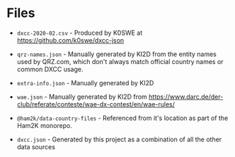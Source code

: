# Files

- `dxcc-2020-02.csv` - Produced by K0SWE at https://github.com/k0swe/dxcc-json

- `qrz-names.json` - Manually generated by KI2D from the entity names used by QRZ.com, which don't always match official country names or common DXCC usage.

- `extra-info.json` - Manually generated by KI2D

- `wae.json` - Manually generated by KI2D from https://www.darc.de/der-club/referate/conteste/wae-dx-contest/en/wae-rules/

- `@ham2k/data-country-files` - Referenced from it's location as part of the Ham2K monorepo.

- `dxcc.json` - Generated by this project as a combination of all the other data sources

